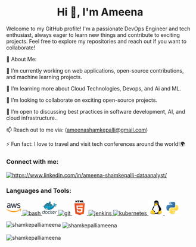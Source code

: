 <h1 align="center">Hi 👋, I'm Ameena</h1> 

Welcome to my GitHub profile! I'm a passionate DevOps Engineer and tech enthusiast, always eager to learn new things and contribute to exciting projects. Feel free to explore my repositories and reach out if you want to collaborate!

🚀 About Me:

🔭 I’m currently working on web applications, open-source contributions, and machine learning projects.

🌱 I’m learning more about Cloud Technologies, Devops, and Ai and ML.

👯 I’m looking to collaborate on exciting open-source projects.

🤔 I’m open to discussing best practices in software development, AI, and cloud infrastructure..

📫 Reach out to me via: (ameenashamkepalli@gmail.com)

⚡ Fun fact: I love to travel and visit tech conferences around the world!🌍

<h3 align="left">Connect with me:</h3>
<p align="left">
<a href="https://linkedin.com/in/https://www.linkedin.com/in/ameena-shamkepalli/" target="blank"><img align="center" src="https://raw.githubusercontent.com/rahuldkjain/github-profile-readme-generator/master/src/images/icons/Social/linked-in-alt.svg" alt="https://www.linkedin.com/in/ameena-shamkepalli-dataanalyst/" height="30" width="40" /></a>
</p>

<h3 align="left">Languages and Tools:</h3>
<p align="left"> <a href="https://aws.amazon.com" target="_blank" rel="noreferrer"> <img src="https://raw.githubusercontent.com/devicons/devicon/master/icons/amazonwebservices/amazonwebservices-original-wordmark.svg" alt="aws" width="40" height="40"/> </a> <a href="https://www.gnu.org/software/bash/" target="_blank" rel="noreferrer"> <img src="https://www.vectorlogo.zone/logos/gnu_bash/gnu_bash-icon.svg" alt="bash" width="40" height="40"/> </a> <a href="https://www.docker.com/" target="_blank" rel="noreferrer"> <img src="https://raw.githubusercontent.com/devicons/devicon/master/icons/docker/docker-original-wordmark.svg" alt="docker" width="40" height="40"/> </a> <a href="https://git-scm.com/" target="_blank" rel="noreferrer"> <img src="https://www.vectorlogo.zone/logos/git-scm/git-scm-icon.svg" alt="git" width="40" height="40"/> </a> <a href="https://www.w3.org/html/" target="_blank" rel="noreferrer"> <img src="https://raw.githubusercontent.com/devicons/devicon/master/icons/html5/html5-original-wordmark.svg" alt="html5" width="40" height="40"/> </a> <a href="https://www.jenkins.io" target="_blank" rel="noreferrer"> <img src="https://www.vectorlogo.zone/logos/jenkins/jenkins-icon.svg" alt="jenkins" width="40" height="40"/> </a> <a href="https://kubernetes.io" target="_blank" rel="noreferrer"> <img src="https://www.vectorlogo.zone/logos/kubernetes/kubernetes-icon.svg" alt="kubernetes" width="40" height="40"/> </a> <a href="https://www.linux.org/" target="_blank" rel="noreferrer"> <img src="https://raw.githubusercontent.com/devicons/devicon/master/icons/linux/linux-original.svg" alt="linux" width="40" height="40"/> </a> <a href="https://www.mysql.com/" target="_blank" rel="noreferrer">   <img src="https://raw.githubusercontent.com/devicons/devicon/master/icons/python/python-original.svg" alt="python" width="40" height="40"/> </a> </p>

<p><img align="left" src="https://github-readme-stats.vercel.app/api/top-langs?username=shamkepalliameena&show_icons=true&locale=en&layout=compact" alt="shamkepalliameena" /></p>

<p>&nbsp;<img align="center" src="https://github-readme-stats.vercel.app/api?username=shamkepalliameena&show_icons=true&locale=en" alt="shamkepalliameena" /></p>

<p><img align="center" src="https://github-readme-streak-stats.herokuapp.com/?user=shamkepalliameena&" alt="shamkepalliameena" /></p>


